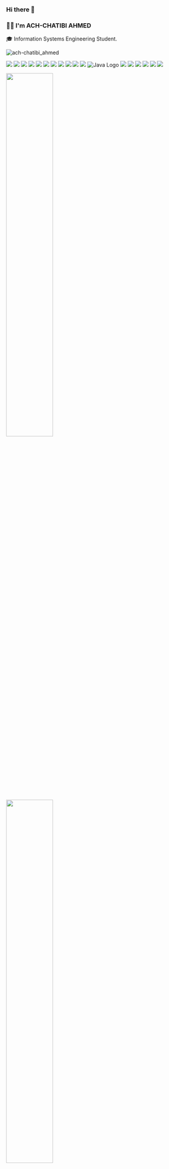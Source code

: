### Hi there 👋

<!--
**ASQUAREBIBLIO/ASQUAREBIBLIO** is a ✨ _special_ ✨ repository because its `README.md` (this file) appears on your GitHub profile.

Here are some ideas to get you started:

- 🔭 I’m currently working on ...
- 🌱 I’m currently learning ...
- 👯 I’m looking to collaborate on ...
- 🤔 I’m looking for help with ...
- 💬 Ask me about ...
- 📫 How to reach me: ...
- 😄 Pronouns: ...
- ⚡ Fun fact: ...
-->

### 👨‍💻 I'm ACH-CHATIBI AHMED 

🎓 Information Systems Engineering Student.
<p align="left"> <img src="https://komarev.com/ghpvc/?username=ASQUAREBIBLIO&label=Profile%20views&color=blue&style=flat" alt="ach-chatibi_ahmed" /> </p>


<p>
  <img src="https://img.shields.io/badge/HTML5-E34F26?style=for-the-badge&logo=html5&logoColor=white" />
  <img src="https://img.shields.io/badge/CSS3-1572B6?style=for-the-badge&logo=css3&logoColor=white" />
  <img src="https://img.shields.io/badge/Sass-c69?style=for-the-badge&logo=sass&logoColor=white" />
  <img src="https://img.shields.io/badge/Bootstrap-712cf9?style=for-the-badge&logo=bootstrap&logoColor=white" />
  <img src="https://img.shields.io/badge/TailwindCSS-skyblue?style=for-the-badge&logo=tailwindcss&logoColor=white" />
  <img src="https://img.shields.io/badge/JavaScript-323330?style=for-the-badge&logo=javascript&logoColor=F7DF1E" />
  <img src="https://img.shields.io/badge/TypeScript-007ACC?style=for-the-badge&logo=typescript&logoColor=white" />
  <img src="https://img.shields.io/badge/React-087ea4?style=for-the-badge&logo=react&logoColor=white" />
  <img src="https://img.shields.io/badge/React Native - Expo-141414?style=for-the-badge&logo=expo&logoColor=white" />
  <img src="https://img.shields.io/badge/Next.js-black?style=for-the-badge&logo=next.js&logoColor=white" />
  <img src="https://img.shields.io/badge/Angular-42a5f5?style=for-the-badge&logo=angular&logoColor=red" />
  <img src="https://img.shields.io/badge/Java-ED8B00?style=for-the-badge&logo=oracle&logoColor=white" alt="Java Logo" />
  <img src="https://img.shields.io/badge/Spring Boot-6db33f;?style=for-the-badge&logo=spring&logoColor=white" />
  <img src="https://img.shields.io/badge/PHP-777BB4?style=for-the-badge&logo=php&logoColor=white" />
  <img src="https://img.shields.io/badge/Laravel-F9322C?style=for-the-badge&logo=laravel&logoColor=white" />
  <img src="https://img.shields.io/badge/MySQL-e97b00?style=for-the-badge&logo=mysql&logoColor=white" />
  <img src="https://img.shields.io/badge/UML-darkblue?style=for-the-badge&logo=uml&logoColor=white" />
   <img src="https://img.shields.io/badge/Git-f14e32?style=for-the-badge&logo=git&logoColor=white" />
</p>

<p align="left">
  <img height="50%" width="auto" src ="https://github-readme-stats.vercel.app/api?username=ASQUAREBIBLIO&show_icons=true&count_private=true&theme=light&hide_border=true&hide=issues,contribs&bg_color=00000000">
  <img height="50%" width="auto" src ="https://github-readme-stats.vercel.app/api/top-langs/?username=ASQUAREBIBLIO&layout=compact&hide_border=true&theme=light&bg_color=00000000&langs_count=6&hide=jupyter%20notebook,tex,css,php">
 
 </p>

### 📫 How to reach me

<p align="left">
    <a href="mailto:achchatibiahmed07@gmail.com" target="_blank">
      <img src="https://img.shields.io/badge/-red?style=for-the-badge&logo=gmail&logoColor=f5f5f5" alt="gmail" />
    </a>
    <a href="ttps://wa.me/212654978514" target="_blank">
      <img src="https://img.shields.io/badge/-green?style=for-the-badge&logo=whatsapp&logoColor=f5f5f5" alt="whatsapp" />
    </a>
</p>
  

